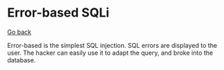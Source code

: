 # Error-based SQLi

[Go back](../sql.md)

<div class="row row-cols-md-2"><div>

Error-based is the simplest SQL injection. SQL errors are displayed to the user. The hacker can easily use it to adapt the query, and broke into the database.
</div><div>
</div></div>